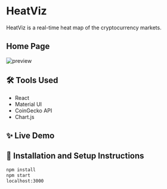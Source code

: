 # HeatViz

HeatViz is a real-time heat map of the cryptocurrency markets.

## Home Page
![preview](https://raw.githubusercontent.com/austindflatt/crypto-currency-react/main/heatmap.png)

## 🛠 Tools Used

* React
* Material UI
* CoinGecko API
* Chart.js

## ✨ Live Demo

<!-- [https://hodlsell.com/](https://hodlsell.com/) -->

## 🚀 Installation and Setup Instructions

```sh
npm install
npm start
localhost:3000
```